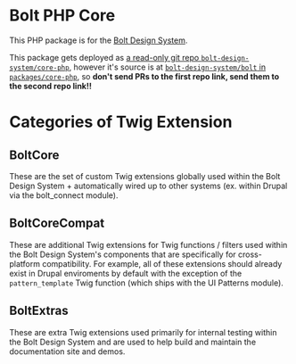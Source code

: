 # Bolt PHP Core

This PHP package is for the [Bolt Design System](https://boltdesignsystem.com). 

This package gets deployed as [a read-only git repo `bolt-design-system/core-php`](https://github.com/bolt-design-system/core-php), however it's source is at [`bolt-design-system/bolt` in `packages/core-php`](https://github.com/bolt-design-system/bolt/blob/master/packages/core-php), so **don't send PRs to the first repo link, send them to the second repo link!!**

# Categories of Twig Extension

## BoltCore
These are the set of custom Twig extensions globally used within the Bolt Design System + automatically wired up to other systems (ex. within Drupal via the bolt_connect module).

## BoltCoreCompat
These are additional Twig extensions for Twig functions / filters used within the Bolt Design System's components that are specifically for cross-platform compatibility. For example, all of these extensions should already exist in Drupal enviroments by default with the exception of the `pattern_template` Twig function (which ships with the UI Patterns module).

## BoltExtras
These are extra Twig extensions used primarily for internal testing within the Bolt Design System and are used to help build and maintain the documentation site and demos.

